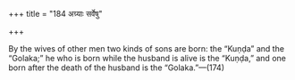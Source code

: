 +++
title = "184 अग्र्याः सर्वेषु"

+++

By the wives of other men two kinds of sons are born: the “Kuṇḍa” and the “Golaka;” he who is born while the husband is alive is the “Kuṇḍa,” and one born after the death of the husband is the “Golaka.”—(174)